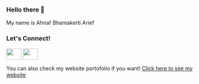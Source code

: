 ### Hello there 👋

My name is Ahnaf Bhamakerti Arief

<h3 align="left">Let's Connect!</h3>
<p align="left>
<a href="https://www.linkedin.com/in/ahnafb" target="blank"><img align="center" src="https://cdn.jsdelivr.net/npm/simple-icons@3.0.1/icons/linkedin.svg" alt="" height="30" width="40" /></a>
<a href="https://www.instagram.com/ahnsff/" target="blank"><img align="center" src="https://cdn.jsdelivr.net/npm/simple-icons@3.0.1/icons/instagram.svg" alt="" height="30" width="40" /></a>
</p>

You can also check my website portofolio if you want!
<a href="https://ahnaf-portofolio.glitch.me/" target="blank">Click here to see my website</a>

<!--
**ahnafb/ahnafb** is a ✨ _special_ ✨ repository because its `README.md` (this file) appears on your GitHub profile.

Here are some ideas to get you started:

- 🔭 I’m currently working on ...
- 🌱 I’m currently learning ...
- 👯 I’m looking to collaborate on ...
- 🤔 I’m looking for help with ...
- 💬 Ask me about ...
- 📫 How to reach me: ...
- 😄 Pronouns: ...
- ⚡ Fun fact: ...
-->
